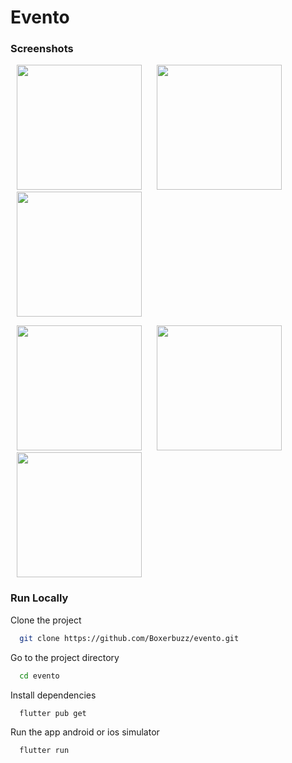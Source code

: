 # Evento


### Screenshots

<p>
    <img src="https://raw.githubusercontent.com/boxerbuzz/evento/main/screenshots/1.png" width="200px" hspace="10"/>
    <img src="https://raw.githubusercontent.com/boxerbuzz/evento/main/screenshots/2.png" width="200px" hspace="10"/>
    <img src="https://raw.githubusercontent.com/boxerbuzz/evento/main/screenshots/3.png" width="200px" hspace="10"/>
</p>

<p>
    <img src="https://raw.githubusercontent.com/boxerbuzz/evento/main/screenshots/4.png" width="200px" hspace="10"/>
    <img src="https://raw.githubusercontent.com/boxerbuzz/evento/main/screenshots/5.png" width="200px" hspace="10"/>
    <img src="https://raw.githubusercontent.com/boxerbuzz/evento/main/screenshots/6.png" width="200px" hspace="10"/>
</p>

### Run Locally

Clone the project

```bash
  git clone https://github.com/Boxerbuzz/evento.git
```

Go to the project directory

```bash
  cd evento
```

Install dependencies

```bash
  flutter pub get
```

Run the app android or ios simulator

```bash
  flutter run
```